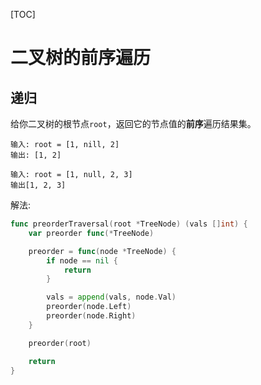 [TOC]



# 二叉树的前序遍历



## 递归

给你二叉树的根节点`root`，返回它的节点值的**前序**遍历结果集。


```
输入: root = [1, nill, 2]
输出: [1, 2]

输入: root = [1, null, 2, 3]
输出[1, 2, 3]
```



解法:

```go
func preorderTraversal(root *TreeNode) (vals []int) {
	var preorder func(*TreeNode)

	preorder = func(node *TreeNode) {
		if node == nil {
			return
		}

		vals = append(vals, node.Val)
		preorder(node.Left)
		preorder(node.Right)
	}

	preorder(root)

	return
}


```

